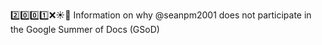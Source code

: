 2️⃣️0️⃣️0️⃣️1️⃣️❌️☀️📖️ Information on why @seanpm2001 does not participate in the Google Summer of Docs (GSoD)
